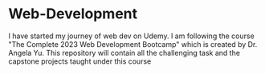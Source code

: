 # Web-Development
I have started my journey of web dev on Udemy. I am following the course "The Complete 2023 Web Development Bootcamp"  which is created by Dr. Angela Yu. This repository will contain all the challenging task and the capstone projects taught under this course 
